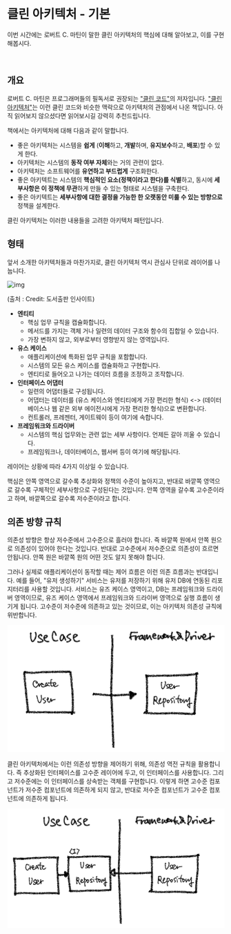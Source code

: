 # 클린 아키텍처 - 기본

이번 시간에는 로버트 C. 마틴이 말한 클린 아키텍처의 핵심에 대해 알아보고, 이를 구현해봅시다.

<br>

## 개요

로버트 C. 마틴은 프로그래머들의 필독서로 권장되는 ["클린 코드"](http://www.yes24.com/Product/Goods/11681152)의 저자입니다. ["클린 아키텍처"](http://www.yes24.com/Product/Goods/77283734)는 이런 클린 코드와 비슷한 맥락으로 아키텍처의 관점에서 나온 책입니다. 아직 읽어보지 않으셨다면 읽어보시길 강력히 추천드립니다.

책에서는 아키텍처에 대해 다음과 같이 말합니다.

- 좋은 아키텍처는 시스템을 **쉽게** (**이해**하고, **개발**하며, **유지보수**하고, **배포**)할 수 있게 한다.
- 아키텍처는 시스템의 **동작 여부 자체**와는 거의 관련이 없다.
- 아키텍처는 소프트웨어를 **유연하고 부드럽게** 구조화한다.
- 좋은 아키텍트는 시스템의 **핵심적인 요소(정책이라고 한다)를 식별**하고, 동시에 **세부사항은 이 정책에 무관**하게 만들 수 있는 형태로 시스템을 구축한다.
- 좋은 아키텍트는 **세부사항에 대한 결정을 가능한 한 오랫동안 미룰 수 있는 방향으로** 정책을 설계한다.

클린 아키텍처는 이러한 내용들을 고려한 아키텍처 패턴입니다.


## 형태

앞서 소개한 아키텍처들과 마찬가지로, 클린 아키텍처 역시 관심사 단위로 레이어를 나눕니다.

![img](https://blog.kakaocdn.net/dn/lxciD/btqG3lIG6ym/kcSRUhV2779YNl8j0ELiO1/img.jpg)

(출처 : Credit: 도서출판 인사이트)

- **엔티티**
    - 핵심 업무 규칙을 캡슐화합니다.
    - 메서드를 가지는 객체 거나 일련의 데이터 구조와 함수의 집합일 수 있습니다.
    - 가장 변하지 않고, 외부로부터 영향받지 않는 영역입니다.
- **유스 케이스**
    - 애플리케이션에 특화된 업무 규칙을 포함합니다.
    - 시스템의 모든 유스 케이스를 캡슐화하고 구현합니다.
    - 엔티티로 들어오고 나가는 데이터 흐름을 조정하고 조작합니다.
- **인터페이스 어댑터**
    - 일련의 어댑터들로 구성됩니다.
    - 어댑터는 데이터를 (유스 케이스와 엔티티에게 가장 편리한 형식) <-> (데이터베이스나 웹 같은 외부 에이전시에게 가장 편리한 형식)으로 변환합니다.
    - 컨트롤러, 프레젠터, 게이트웨이 등이 여기에 속합니다.
- **프레임워크와 드라이버**
    - 시스템의 핵심 업무와는 관련 없는 세부 사항이다. 언제든 갈아 끼울 수 있습니다.
    - 프레임워크나, 데이터베이스, 웹서버 등이 여기에 해당됩니다.

레이어는 상황에 따라 4가지 이상일 수 있습니다.

핵심은 안쪽 영역으로 갈수록 추상화와 정책의 수준이 높아지고, 반대로 바깥쪽 영역으로 갈수록 구체적인 세부사항으로 구성된다는 것입니다. 안쪽 영역을 갈수록 고수준이라고 하며, 바깥쪽으로 갈수록 저수준이라고 합니다.



## 의존 방향 규칙

의존성 방향은 항상 저수준에서 고수준으로 흘러야 합니다. 즉 바깥쪽 원에서 안쪽 원으로 의존성이 있어야 한다는 것입니다. 반대로 고수준에서 저수준으로 의존성이 흐르면 안됩니다. 안쪽 원은 바깥쪽 원의 어떤 것도 알지 못해야 합니다.

그러나 실제로 애플리케이션이 동작할 때는 제어 흐름은 이런 의존 흐름과는 반대입니다. 예를 들어, "유저 생성하기" 서비스는 유저를 저장하기 위해 유저 DB에 연동된 리포지터리를 사용할 것입니다. 서비스는 유즈 케이스 영역이고, DB는 프레임워크와 드라이버 영역이므로, 유즈 케이스 영역에서 프레임워크와 드라이버 영역으로 실행 흐름이 생기게 됩니다. 고수준이 저수준에 의존하고 있는 것이므로, 이는 아키텍처 의존성 규칙에 위반합니다.

![이미지1](./images/image-20210916205802101.png)

클린 아키텍처에서는 이런 의존성 방향을 제어하기 위해, 의존성 역전 규칙을 활용합니다. 즉 추상화된 인터페이스를 고수준 레이어에 두고, 이 인터페이스를 사용합니다. 그리고 저수준에는 이 인터페이스를 상속받는 객체를 구현합니다. 이렇게 하면 고수준 컴포넌트가 저수준 컴포넌트에 의존하게 되지 않고, 반대로 저수준 컴포넌트가 고수준 컴포넌트에 의존하게 됩니다.

![이미지2](./images/image-20210916210309079.png)